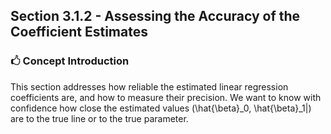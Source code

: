 ## Section 3.1.2 - Assessing the Accuracy of the Coefficient Estimates

### 🖒 Concept Introduction

This section addresses how reliable the estimated linear regression coefficients are, and how to measure their precision. We want to know with confidence how close the estimated values (\hat{\beta}_0, \hat{\beta}_1|) are to the true line or to the true parameter.
